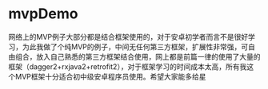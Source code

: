 # mvpDemo
网络上的MVP例子大部分都是结合框架使用的，对于安卓初学者而言不是很好学习，为此我做了个纯MVP的例子，中间无任何第三方框架，扩展性非常强，可自由组合，放入自己熟悉的第三方框架结合使用，网上都是前篇一律的使用了大量的框架（dagger2+rxjava2+retrofit2），对于框架学习的时间成本太高，所有我这个MVP框架十分适合初中级安卓程序员使用。希望大家能多给星
